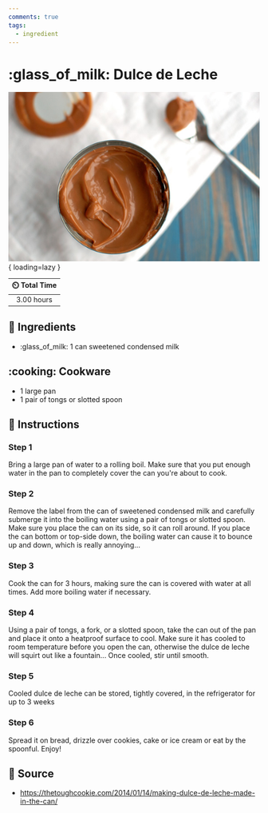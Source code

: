 ```yaml
---
comments: true
tags:
  - ingredient
---
```

# :glass_of_milk: Dulce de Leche

![Dulce de Leche](../assets/images/dulce-de-leche.jpg){ loading=lazy }

| :timer_clock: Total Time |
|:-----------------------: |
| 3.00 hours |

## :salt: Ingredients

- :glass_of_milk: 1 can sweetened condensed milk

## :cooking: Cookware

- 1 large pan
- 1 pair of tongs or slotted spoon

## :pencil: Instructions

### Step 1

Bring a large pan of water to a rolling boil. Make sure that you put enough water in the pan to completely cover the can
you're about to cook.

### Step 2

Remove the label from the can of sweetened condensed milk and carefully submerge it into the boiling water using a pair
of tongs or slotted spoon. Make sure you place the can on its side, so it can roll around. If you place the can bottom
or top-side down, the boiling water can cause it to bounce up and down, which is really annoying...

### Step 3

Cook the can for 3 hours, making sure the can is covered with water at all times. Add more boiling water if necessary.

### Step 4

Using a pair of tongs, a fork, or a slotted spoon, take the can out of the pan and place it onto a heatproof surface to
cool. Make sure it has cooled to room temperature before you open the can, otherwise the dulce de leche will squirt out
like a fountain... Once cooled, stir until smooth.

### Step 5

Cooled dulce de leche can be stored, tightly covered, in the refrigerator for up to 3 weeks

### Step 6

Spread it on bread, drizzle over cookies, cake or ice cream or eat by the spoonful. Enjoy!

## :link: Source

- <https://thetoughcookie.com/2014/01/14/making-dulce-de-leche-made-in-the-can/>
